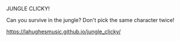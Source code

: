 JUNGLE CLICKY!

Can you survive in the jungle? Don't pick the same character twice!

https://lahughesmusic.github.io/jungle_clicky/
